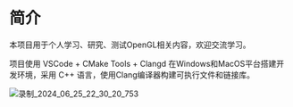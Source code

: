 # 简介

本项目用于个人学习、研究、测试OpenGL相关内容，欢迎交流学习。

项目使用 VSCode + CMake Tools + Clangd 在Windows和MacOS平台搭建开发环境，采用 C++ 语言，使用Clang编译器构建可执行文件和链接库。

![录制_2024_06_25_22_30_20_753](https://github.com/DFVSQY/LearnOpenGL/assets/8075421/7a3a4bb1-3379-4378-ab94-df332264f13c)
